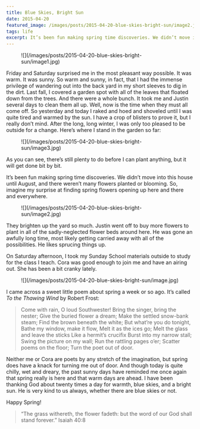 ```yaml
---
title: Blue Skies, Bright Sun
date: 2015-04-20
featured_image: /images/posts/2015-04-20-blue-skies-bright-sun/image2.jpg
tags: life
excerpt: It’s been fun making spring time discoveries. We didn’t move into this house until August, and there weren’t many flowers planted or blooming. So, imagine my surprise at finding spring flowers opening up here and there and everywhere.
---
```


<figure markdown="1">
![](/images/posts/2015-04-20-blue-skies-bright-sun/image1.jpg)
</figure>

Friday and Saturday surprised me in the most pleasant way possible. It was warm. It was sunny. So warm and sunny, in fact, that I had the immense privilege of wandering out into the back yard in my short sleeves to dig in the dirt. Last fall, I covered a garden spot with all of the leaves that floated down from the trees. And there were a whole bunch. It took me and Justin several days to clean them all up. Well, now is the time when they must all come off. So yesterday and today I raked and hoed and shoveled until I was quite tired and warmed by the sun. I have a crop of blisters to prove it, but I really don’t mind. After the long, long winter, I was only too pleased to be outside for a change. Here’s where I stand in the garden so far:

<figure markdown="1">
![](/images/posts/2015-04-20-blue-skies-bright-sun/image3.jpg)
</figure>

As you can see, there’s still plenty to do before I can plant anything, but it will get done bit by bit.

It’s been fun making spring time discoveries. We didn’t move into this house until August, and there weren’t many flowers planted or blooming. So, imagine my surprise at finding spring flowers opening up here and there and everywhere.

<figure markdown="1">
![](/images/posts/2015-04-20-blue-skies-bright-sun/image2.jpg)
</figure>

They brighten up the yard so much. Justin went off to buy more flowers to plant in all of the sadly-neglected flower beds around here. He was gone an awfully long time, most likely getting carried away with all of the possibilities. He likes sprucing things up.

On Saturday afternoon, I took my Sunday School materials outside to study for the class I teach. Cora was good enough to join me and have an airing out. She has been a bit cranky lately.

<figure markdown="1">
![](/images/posts/2015-04-20-blue-skies-bright-sun/image.jpg)
</figure>

I came across a sweet little poem about spring a week or so ago. It’s called _To the Thawing Wind_ by Robert Frost:

> Come with rain, O loud Southwester!
> Bring the singer, bring the nester;
> Give the buried flower a dream;
> Make the settled snow-bank steam;
> Find the brown beneath the white;
> But what’re you do tonight,
> Bathe my window, make it flow,
> Melt it as the ices go;
> Melt the glass and leave the sticks
> Like a hermit’s crucifix
> Burst into my narrow stall;
> Swing the picture on my wall;
> Run the rattling pages o’er;
> Scatter poems on the floor;
> Turn the poet out of door.

Neither me or Cora are poets by any stretch of the imagination, but spring does have a knack for turning me out of door. And though today is quite chilly, wet and dreary, the past sunny days have reminded me once again that spring really is here and that warm days are ahead. I have been thanking God about twenty times a day for warmth, blue skies, and a bright sun. He is very kind to us always, whether there are blue skies or not.

Happy Spring!

> “The grass withereth, the flower fadeth: but the word of our God shall stand forever.” Isaiah 40:8